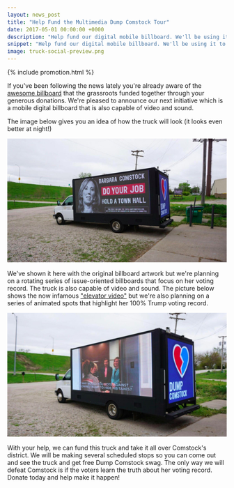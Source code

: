 ```yaml
---
layout: news_post
title: "Help Fund the Multimedia Dump Comstock Tour"
date: 2017-05-01 00:00:00 +0000
description: "Help fund our digital mobile billboard. We'll be using it to drive all over Comstock's district and educate the voters."
snippet: "Help fund our digital mobile billboard. We'll be using it to drive all over Comstock's district and educate the voters."
image: truck-social-preview.png
---
```


{% include promotion.html %}

If you've been following the news lately you're already aware of the [awesome billboard](http://www.ibtimes.co.uk/virginia-residents-have-message-their-member-congress-do-your-job-1616592) that the grassroots funded together through your generous donations. We're pleased to announce our next initiative which is a mobile digital billboard that is also capable of video and sound.

The image below gives you an idea of how the truck will look (it looks even better at night!)

![Mobile truck with image](/images/news/truck-photo-2.jpg)

We've shown it here with the original billboard artwork but we're planning on a rotating series of issue-oriented billboards that focus on her voting record. The truck is also capable of video and sound. The picture below shows the now infamous ["elevator video"](https://www.youtube.com/watch?v=65AKfqbjnik) but we're also planning on a series of animated spots that highlight her 100% Trump voting record.

![Mobile truck with video](/images/news/truck-photo-video.jpg)

With your help, we can fund this truck and take it all over Comstock's district. We will be making several scheduled stops so you can come out and see the truck and get free Dump Comstock swag. The only way we will defeat Comstock is if the voters learn the truth about her voting record. Donate today and help make it happen!
